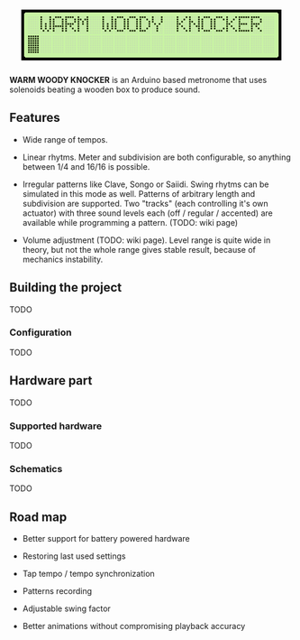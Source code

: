 <h1 align="center">
	<img src="images/header_animation.gif" alt="WARM WOODY KNOCKER" />
</h1>

**WARM WOODY KNOCKER** is an Arduino based metronome that uses solenoids beating a wooden box to produce sound.

## Features

* Wide range of tempos.

* Linear rhytms. Meter and subdivision are both configurable, so anything between 1/4 and 16/16 is possible.

* Irregular patterns like Clave, Songo or Saiidi. Swing rhytms can be simulated in this mode as well. Patterns of arbitrary length and subdivision are supported. Two "tracks" (each controlling it's own actuator) with three sound levels each (off / regular / accented) are available while programming a pattern. (TODO: wiki page)

* Volume adjustment (TODO: wiki page). Level range is quite wide in theory, but not the whole range gives stable result, because of mechanics instability.

## Building the project

TODO

### Configuration

TODO

## Hardware part

TODO

### Supported hardware

TODO

### Schematics

TODO

## Road map

* Better support for battery powered hardware

* Restoring last used settings

* Tap tempo / tempo synchronization

* Patterns recording

* Adjustable swing factor

* Better animations without compromising playback accuracy
